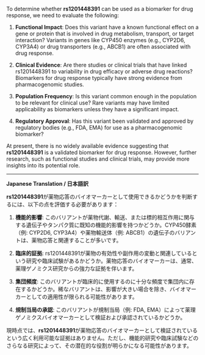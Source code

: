 To determine whether **rs1201448391** can be used as a biomarker for drug response, we need to evaluate the following:

1. **Functional Impact**: Does this variant have a known functional effect on a gene or protein that is involved in drug metabolism, transport, or target interaction? Variants in genes like CYP450 enzymes (e.g., CYP2D6, CYP3A4) or drug transporters (e.g., ABCB1) are often associated with drug response.

2. **Clinical Evidence**: Are there studies or clinical trials that have linked rs1201448391 to variability in drug efficacy or adverse drug reactions? Biomarkers for drug response typically have strong evidence from pharmacogenomic studies.

3. **Population Frequency**: Is this variant common enough in the population to be relevant for clinical use? Rare variants may have limited applicability as biomarkers unless they have a significant impact.

4. **Regulatory Approval**: Has this variant been validated and approved by regulatory bodies (e.g., FDA, EMA) for use as a pharmacogenomic biomarker?

At present, there is no widely available evidence suggesting that **rs1201448391** is a validated biomarker for drug response. However, further research, such as functional studies and clinical trials, may provide more insights into its potential role.

---

**Japanese Translation / 日本語訳**

**rs1201448391**が薬物応答のバイオマーカーとして使用できるかどうかを判断するには、以下の点を評価する必要があります：

1. **機能的影響**: このバリアントが薬物代謝、輸送、または標的相互作用に関与する遺伝子やタンパク質に既知の機能的影響を持つかどうか。CYP450酵素（例: CYP2D6, CYP3A4）や薬物輸送体（例: ABCB1）の遺伝子のバリアントは、薬物応答と関連することが多いです。

2. **臨床的証拠**: rs1201448391が薬物の有効性や副作用の変動と関連しているという研究や臨床試験があるかどうか。薬物応答のバイオマーカーは、通常、薬理ゲノミクス研究からの強力な証拠を伴います。

3. **集団頻度**: このバリアントが臨床的に使用するのに十分な頻度で集団内に存在するかどうか。稀なバリアントは、影響が大きい場合を除き、バイオマーカーとしての適用性が限られる可能性があります。

4. **規制当局の承認**: このバリアントが規制当局（例: FDA, EMA）によって薬理ゲノミクスバイオマーカーとして検証および承認されているかどうか。

現時点では、**rs1201448391**が薬物応答のバイオマーカーとして検証されているという広く利用可能な証拠はありません。ただし、機能的研究や臨床試験などのさらなる研究によって、その潜在的な役割が明らかになる可能性があります。